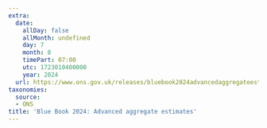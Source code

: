 ```yaml
---
extra:
  date:
    allDay: false
    allMonth: undefined
    day: 7
    month: 8
    timePart: 07:00
    utc: 1723010400000
    year: 2024
  url: https://www.ons.gov.uk/releases/bluebook2024advancedaggregateestimates
taxonomies:
  source:
  - ONS
title: 'Blue Book 2024: Advanced aggregate estimates'
---
```

